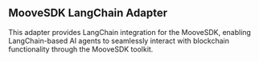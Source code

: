 ## MooveSDK LangChain Adapter

This adapter provides LangChain integration for the MooveSDK, enabling LangChain-based AI agents to seamlessly interact with blockchain functionality through the MooveSDK toolkit.
